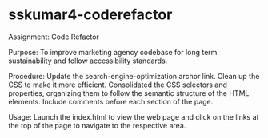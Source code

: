 # sskumar4-coderefactor
Assignment: Code Refactor

Purpose: 
To improve marketing agency codebase for long term sustainability and follow accessibility standards. 

Procedure:
Update the search-engine-optimization archor link.
Clean up the CSS to make it more efficient. 
Consolidated the CSS selectors and properties, organizing them to follow the semantic structure of the HTML elements.
Include comments before each section of the page.

Usage:
Launch the index.html to view the web page and click on the links at the top of the page to navigate to the respective area.

 